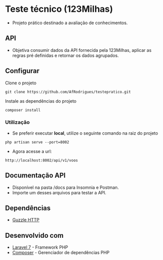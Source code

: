 # Teste técnico (123Milhas)

- Projeto prático destinado a avaliação de conhecimentos. 

## API
- Objetiva consumir dados da API fornecida pela 123Milhas, aplicar as regras pré definidas e retornar os dados agrupados. 

## Configurar

Clone o projeto
```
git clone https://github.com/AfRodrigues/testepratico.git
```
Instale as dependências do projeto
```
composer install
```

### Utilização

 - Se preferir executar **local**, utilize o seguinte comando na raiz do projeto

```
php artisan serve --port=8002
```

 - Agora acesse a url: 
 
 ``` 
 http://localhost:8002/api/v1/voos 
 ```



## Documentação API
 
  - Disponível na pasta /docs para Insomnia e Postman.
  - Importe um desses arquivos para testar a API.


## Dependências
* [Guzzle HTTP](https://docs.guzzlephp.org/en/stable)

## Desenvolvido com
* [Laravel 7](https://laravel.com/) - Framework PHP
* [Composer](https://getcomposer.org/) - Gerenciador de dependências PHP 
